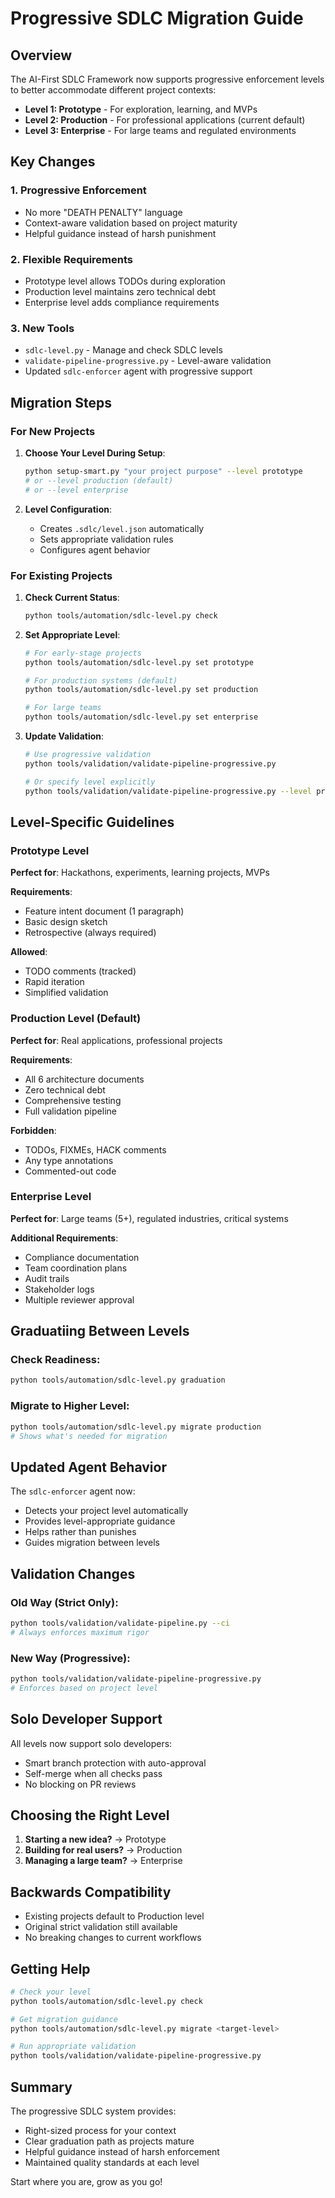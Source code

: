 # Progressive SDLC Migration Guide

## Overview

The AI-First SDLC Framework now supports progressive enforcement levels to better accommodate different project contexts:

- **Level 1: Prototype** - For exploration, learning, and MVPs
- **Level 2: Production** - For professional applications (current default)
- **Level 3: Enterprise** - For large teams and regulated environments

## Key Changes

### 1. Progressive Enforcement
- No more "DEATH PENALTY" language
- Context-aware validation based on project maturity
- Helpful guidance instead of harsh punishment

### 2. Flexible Requirements
- Prototype level allows TODOs during exploration
- Production level maintains zero technical debt
- Enterprise level adds compliance requirements

### 3. New Tools
- `sdlc-level.py` - Manage and check SDLC levels
- `validate-pipeline-progressive.py` - Level-aware validation
- Updated `sdlc-enforcer` agent with progressive support

## Migration Steps

### For New Projects

1. **Choose Your Level During Setup**:
   ```bash
   python setup-smart.py "your project purpose" --level prototype
   # or --level production (default)
   # or --level enterprise
   ```

2. **Level Configuration**:
   - Creates `.sdlc/level.json` automatically
   - Sets appropriate validation rules
   - Configures agent behavior

### For Existing Projects

1. **Check Current Status**:
   ```bash
   python tools/automation/sdlc-level.py check
   ```

2. **Set Appropriate Level**:
   ```bash
   # For early-stage projects
   python tools/automation/sdlc-level.py set prototype

   # For production systems (default)
   python tools/automation/sdlc-level.py set production

   # For large teams
   python tools/automation/sdlc-level.py set enterprise
   ```

3. **Update Validation**:
   ```bash
   # Use progressive validation
   python tools/validation/validate-pipeline-progressive.py

   # Or specify level explicitly
   python tools/validation/validate-pipeline-progressive.py --level prototype
   ```

## Level-Specific Guidelines

### Prototype Level
**Perfect for**: Hackathons, experiments, learning projects, MVPs

**Requirements**:
- Feature intent document (1 paragraph)
- Basic design sketch
- Retrospective (always required)

**Allowed**:
- TODO comments (tracked)
- Rapid iteration
- Simplified validation

### Production Level (Default)
**Perfect for**: Real applications, professional projects

**Requirements**:
- All 6 architecture documents
- Zero technical debt
- Comprehensive testing
- Full validation pipeline

**Forbidden**:
- TODOs, FIXMEs, HACK comments
- Any type annotations
- Commented-out code

### Enterprise Level
**Perfect for**: Large teams (5+), regulated industries, critical systems

**Additional Requirements**:
- Compliance documentation
- Team coordination plans
- Audit trails
- Stakeholder logs
- Multiple reviewer approval

## Graduatiing Between Levels

### Check Readiness:
```bash
python tools/automation/sdlc-level.py graduation
```

### Migrate to Higher Level:
```bash
python tools/automation/sdlc-level.py migrate production
# Shows what's needed for migration
```

## Updated Agent Behavior

The `sdlc-enforcer` agent now:
- Detects your project level automatically
- Provides level-appropriate guidance
- Helps rather than punishes
- Guides migration between levels

## Validation Changes

### Old Way (Strict Only):
```bash
python tools/validation/validate-pipeline.py --ci
# Always enforces maximum rigor
```

### New Way (Progressive):
```bash
python tools/validation/validate-pipeline-progressive.py
# Enforces based on project level
```

## Solo Developer Support

All levels now support solo developers:
- Smart branch protection with auto-approval
- Self-merge when all checks pass
- No blocking on PR reviews

## Choosing the Right Level

1. **Starting a new idea?** → Prototype
2. **Building for real users?** → Production
3. **Managing a large team?** → Enterprise

## Backwards Compatibility

- Existing projects default to Production level
- Original strict validation still available
- No breaking changes to current workflows

## Getting Help

```bash
# Check your level
python tools/automation/sdlc-level.py check

# Get migration guidance
python tools/automation/sdlc-level.py migrate <target-level>

# Run appropriate validation
python tools/validation/validate-pipeline-progressive.py
```

## Summary

The progressive SDLC system provides:
- Right-sized process for your context
- Clear graduation path as projects mature
- Helpful guidance instead of harsh enforcement
- Maintained quality standards at each level

Start where you are, grow as you go!